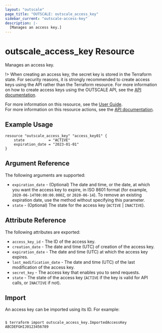 ```yaml
---
layout: "outscale"
page_title: "OUTSCALE: outscale_access_key"
sidebar_current: "outscale-access-key"
description: |-
  [Manages an access key.]
---
```


# outscale_access_key Resource

Manages an access key.

!> When creating an access key, the secret key is stored in the Terraform state. For security reasons, it is strongly recommended to create access keys using the API rather than the Terraform resource. For more information on how to create access keys using the OUTSCALE API, see the [API documentation](https://docs.outscale.com/api#createaccesskey).


For more information on this resource, see the [User Guide](https://docs.outscale.com/en/userguide/About-Access-Keys.html).  
For more information on this resource actions, see the [API documentation](https://docs.outscale.com/api#3ds-outscale-api-accesskey).

## Example Usage

```hcl
resource "outscale_access_key" "access_key01" {
    state           = "ACTIVE"
    expiration_date = "2023-01-01"
}
```

## Argument Reference

The following arguments are supported:

* `expiration_date` - (Optional) The date and time, or the date, at which you want the access key to expire, in ISO 8601 format (for example, `2020-06-14T00:00:00.000Z`, or `2020-06-14`). To remove an existing expiration date, use the method without specifying this parameter.
* `state` - (Optional) The state for the access key (`ACTIVE` | `INACTIVE`).

## Attribute Reference

The following attributes are exported:

* `access_key_id` - The ID of the access key.
* `creation_date` - The date and time (UTC) of creation of the access key.
* `expiration_date` - The date and time (UTC) at which the access key expires.
* `last_modification_date` - The date and time (UTC) of the last modification of the access key.
* `secret_key` - The access key that enables you to send requests.
* `state` - The state of the access key (`ACTIVE` if the key is valid for API calls, or `INACTIVE` if not).

## Import

An access key can be imported using its ID. For example:

```console

$ terraform import outscale_access_key.ImportedAccessKey ABCDEFGHIJ0123456789

```